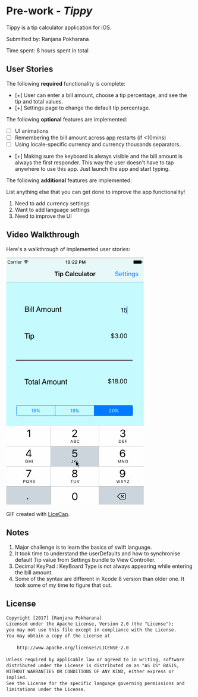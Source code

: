 # Pre-work - *Tippy*

Tippy is a tip calculator application for iOS.

Submitted by: Ranjana Pokharana

Time spent: 8 hours spent in total

## User Stories

The following **required** functionality is complete:

* [+] User can enter a bill amount, choose a tip percentage, and see the tip and total values.
* [+] Settings page to change the default tip percentage.

The following **optional** features are implemented:
* [ ] UI animations
* [ ] Remembering the bill amount across app restarts (if <10mins)
* [ ] Using locale-specific currency and currency thousands separators.
* [+] Making sure the keyboard is always visible and the bill amount is always the first responder. This way the user doesn't have to tap anywhere to use this app. Just launch the app and start typing.

The following **additional** features are implemented:

List anything else that you can get done to improve the app functionality!
1) Need to add currency settings
2) Want to add language settings
3) Need to improve the UI

## Video Walkthrough 

Here's a walkthrough of implemented user stories:

<img src='https://github.com/Ranjana89/tippy/blob/master/Walkthrough.gif' title='Video Walkthrough' width='' alt='Video Walkthrough' />

GIF created with [LiceCap](http://www.cockos.com/licecap/).

## Notes

1) Major challenge is to learn the basics of swift language.
2) It took time to understand the userDefaults and how to synchronise default Tip value from Settings bundle to View Controller.
3) Decimal KeyPad : KeyBoard Type is not always appearing while entering the bill amount. 
4) Some of the syntax are different in Xcode 8 version than older one. It took some of my time to figure that out. 



## License

    Copyright [2017] [Ranjana Pokharana]
    Licensed under the Apache License, Version 2.0 (the "License");
    you may not use this file except in compliance with the License.
    You may obtain a copy of the License at

        http://www.apache.org/licenses/LICENSE-2.0

    Unless required by applicable law or agreed to in writing, software
    distributed under the License is distributed on an "AS IS" BASIS,
    WITHOUT WARRANTIES OR CONDITIONS OF ANY KIND, either express or implied.
    See the License for the specific language governing permissions and
    limitations under the License.

